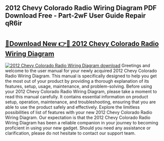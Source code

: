 ## 2012 Chevy Colorado Radio Wiring Diagram PDF Download Free - Part-2wF User Guide Repair qR6ir

# <h2><a href="http://dfnmif.blite.top/?on=2012+Chevy+Colorado+Radio+Wiring+Diagram">🔗Download New 👉🔴 2012 Chevy Colorado Radio Wiring Diagram</a></h2>

[![2012 Chevy Colorado Radio Wiring Diagram download](https://i.imgur.com/lujVjoI.png)](http://dfnmif.blite.top/?on=2012+Chevy+Colorado+Radio+Wiring+Diagram)
Greetings and welcome to the user manual for your newly acquired 2012 Chevy Colorado Radio Wiring Diagram. This manual is specifically designed to help you get the most out of your product by providing a thorough explanation of its features, setup, usage, maintenance, and problem-solving. Before using your 2012 Chevy Colorado Radio Wiring Diagram, please take a moment to read this manual carefully. It contains essential information on product setup, operation, maintenance, and troubleshooting, ensuring that you are able to use the product safely and effectively. Explore the limitless possibilities of list of features with your new 2012 Chevy Colorado Radio Wiring Diagram. Our expectation is that the 2012 Chevy Colorado Radio Wiring Diagram has been a reliable companion in your journey to becoming proficient in using your new gadget. Should you need any assistance or clarification, please do not hesitate to contact our support team.
